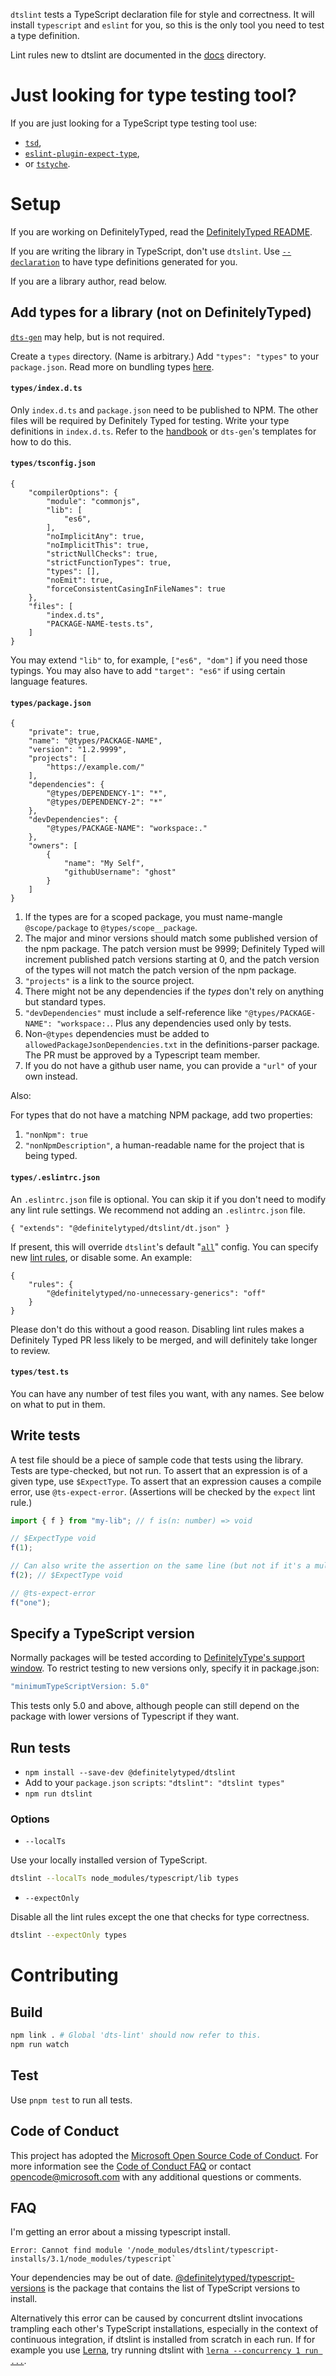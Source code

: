 `dtslint` tests a TypeScript declaration file for style and correctness.
It will install `typescript` and `eslint` for you, so this is the only tool you need to test a type definition.

Lint rules new to dtslint are documented in the [docs](docs) directory.

# Just looking for type testing tool?

If you are just looking for a TypeScript type testing tool use:

- [`tsd`](https://github.com/tsdjs/tsd),
- [`eslint-plugin-expect-type`](https://github.com/JoshuaKGoldberg/eslint-plugin-expect-type),
- or [`tstyche`](https://github.com/tstyche/tstyche).


# Setup

If you are working on DefinitelyTyped, read the [DefinitelyTyped README](https://github.com/DefinitelyTyped/DefinitelyTyped#readme).

If you are writing the library in TypeScript, don't use `dtslint`.
Use [`--declaration`](http://www.typescriptlang.org/docs/handbook/compiler-options.html) to have type definitions generated for you.

If you are a library author, read below.


## Add types for a library (not on DefinitelyTyped)

[`dts-gen`](https://github.com/Microsoft/dts-gen#readme) may help, but is not required.

Create a `types` directory. (Name is arbitrary.)
Add `"types": "types"` to your `package.json`.
Read more on bundling types [here](http://www.typescriptlang.org/docs/handbook/declaration-files/publishing.html).


#### `types/index.d.ts`

Only `index.d.ts` and `package.json` need to be published to NPM. The other files will be required by Definitely Typed for testing.
Write your type definitions in `index.d.ts`.
Refer to the [handbook](http://www.typescriptlang.org/docs/handbook/declaration-files/introduction.html) or `dts-gen`'s templates for how to do this.


#### `types/tsconfig.json`

```json5
{
    "compilerOptions": {
        "module": "commonjs",
        "lib": [
            "es6",
        ],
        "noImplicitAny": true,
        "noImplicitThis": true,
        "strictNullChecks": true,
        "strictFunctionTypes": true,
        "types": [],
        "noEmit": true,
        "forceConsistentCasingInFileNames": true
    },
    "files": [
        "index.d.ts",
        "PACKAGE-NAME-tests.ts",
    ]
}
```

You may extend `"lib"` to, for example, `["es6", "dom"]` if you need those typings.
You may also have to add `"target": "es6"` if using certain language features.

#### `types/package.json`

```json5
{
    "private": true,
    "name": "@types/PACKAGE-NAME",
    "version": "1.2.9999",
    "projects": [
        "https://example.com/"
    ],
    "dependencies": {
        "@types/DEPENDENCY-1": "*",
        "@types/DEPENDENCY-2": "*"
    },
    "devDependencies": {
        "@types/PACKAGE-NAME": "workspace:."
    },
    "owners": [
        {
            "name": "My Self",
            "githubUsername": "ghost"
        }
    ]
}
```

1. If the types are for a scoped package, you must name-mangle `@scope/package` to `@types/scope__package`.
2. The major and minor versions should match some published version of the npm package. The patch version must be 9999; Definitely Typed will increment published patch versions starting at 0, and the patch version of the types will not match the patch version of the npm package.
3. `"projects"` is a link to the source project.
4. There might not be any dependencies if the *types* don't rely on anything but standard types.
5. `"devDependencies"` must include a self-reference like `"@types/PACKAGE-NAME": "workspace:.`. Plus any dependencies used only by tests.
6. Non-`@types` dependencies must be added to `allowedPackageJsonDependencies.txt` in the definitions-parser package. The PR must be approved by a Typescript team member.
7. If you do not have a github user name, you can provide a `"url"` of your own instead.

Also:

For types that do not have a matching NPM package, add two properties:

1. `"nonNpm": true`
2. `"nonNpmDescription"`, a human-readable name for the project that is being typed.

#### `types/.eslintrc.json`

An `.eslintrc.json` file is optional.
You can skip it if you don't need to modify any lint rule settings.
We recommend not adding an `.eslintrc.json` file.

```json5
{ "extends": "@definitelytyped/dtslint/dt.json" }
```

If present, this will override `dtslint`'s default "[`all`](https://github.com/microsoft/DefinitelyTyped-tools/blob/main/packages/eslint-plugin/src/configs/all.ts)" config.
You can specify new [lint rules](https://eslint.org/docs/latest/rules/), or disable some. An example:

```json5
{
    "rules": {
        "@definitelytyped/no-unnecessary-generics": "off"
    }
}
```

Please don't do this without a good reason.
Disabling lint rules makes a Definitely Typed PR less likely to be merged, and will definitely take longer to review.


#### `types/test.ts`

You can have any number of test files you want, with any names. See below on what to put in them.

## Write tests

A test file should be a piece of sample code that tests using the library. Tests are type-checked, but not run.
To assert that an expression is of a given type, use `$ExpectType`.
To assert that an expression causes a compile error, use `@ts-expect-error`.
(Assertions will be checked by the `expect` lint rule.)

```ts
import { f } from "my-lib"; // f is(n: number) => void

// $ExpectType void
f(1);

// Can also write the assertion on the same line (but not if it's a multiline function call).
f(2); // $ExpectType void

// @ts-expect-error
f("one");
```


## Specify a TypeScript version

Normally packages will be tested according to [DefinitelyType's support window](https://github.com/DefinitelyTyped/DefinitelyTyped#support-window).
To restrict testing to new versions only, specify it in package.json:

```ts
"minimumTypeScriptVersion: 5.0"
```

This tests only 5.0 and above, although people can still depend on the package with lower versions of Typescript if they want.

## Run tests

- `npm install --save-dev @definitelytyped/dtslint`
- Add to your `package.json` `scripts`: `"dtslint": "dtslint types"`
- `npm run dtslint`

### Options

- `--localTs`

Use your locally installed version of TypeScript.

```sh
dtslint --localTs node_modules/typescript/lib types
```
- `--expectOnly`

Disable all the lint rules except the one that checks for type correctness.

```sh
dtslint --expectOnly types
```

# Contributing

## Build

```sh
npm link . # Global 'dts-lint' should now refer to this.
npm run watch
```

## Test

Use `pnpm test` to run all tests.

## Code of Conduct

This project has adopted the [Microsoft Open Source Code of Conduct](https://opensource.microsoft.com/codeofconduct/). For more information see the [Code of Conduct FAQ](https://opensource.microsoft.com/codeofconduct/faq/) or contact [opencode@microsoft.com](mailto:opencode@microsoft.com) with any additional questions or comments.

## FAQ
I'm getting an error about a missing typescript install.
```
Error: Cannot find module '/node_modules/dtslint/typescript-installs/3.1/node_modules/typescript`
```
Your dependencies may be out of date.
[@definitelytyped/typescript-versions](https://github.com/microsoft/DefinitelyTyped-tools/tree/main/packages/typescript-versions) is the package that contains the list of TypeScript versions to install.

Alternatively this error can be caused by concurrent dtslint invocations trampling each other's TypeScript installations, especially in the context of continuous integration, if dtslint is installed from scratch in each run.
If for example you use [Lerna](https://github.com/lerna/lerna/tree/main/commands/run#readme), try running dtslint with [`lerna --concurrency 1 run ...`](https://github.com/lerna/lerna/tree/main/core/global-options#--concurrency).
